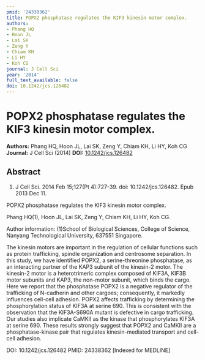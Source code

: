 ```yaml
---
pmid: '24338362'
title: POPX2 phosphatase regulates the KIF3 kinesin motor complex.
authors:
- Phang HQ
- Hoon JL
- Lai SK
- Zeng Y
- Chiam KH
- Li HY
- Koh CG
journal: J Cell Sci
year: '2014'
full_text_available: false
doi: 10.1242/jcs.126482
---
```


# POPX2 phosphatase regulates the KIF3 kinesin motor complex.
**Authors:** Phang HQ, Hoon JL, Lai SK, Zeng Y, Chiam KH, Li HY, Koh CG
**Journal:** J Cell Sci (2014)
**DOI:** [10.1242/jcs.126482](https://doi.org/10.1242/jcs.126482)

## Abstract

1. J Cell Sci. 2014 Feb 15;127(Pt 4):727-39. doi: 10.1242/jcs.126482. Epub 2013
Dec  11.

POPX2 phosphatase regulates the KIF3 kinesin motor complex.

Phang HQ(1), Hoon JL, Lai SK, Zeng Y, Chiam KH, Li HY, Koh CG.

Author information:
(1)School of Biological Sciences, College of Science, Nanyang Technological 
University, 637551 Singapore.

The kinesin motors are important in the regulation of cellular functions such as 
protein trafficking, spindle organization and centrosome separation. In this 
study, we have identified POPX2, a serine-threonine phosphatase, as an 
interacting partner of the KAP3 subunit of the kinesin-2 motor. The kinesin-2 
motor is a heterotrimeric complex composed of KIF3A, KIF3B motor subunits and 
KAP3, the non-motor subunit, which binds the cargo. Here we report that the 
phosphatase POPX2 is a negative regulator of the trafficking of N-cadherin and 
other cargoes; consequently, it markedly influences cell-cell adhesion. POPX2 
affects trafficking by determining the phosphorylation status of KIF3A at serine 
690. This is consistent with the observation that the KIF3A-S690A mutant is 
defective in cargo trafficking. Our studies also implicate CaMKII as the kinase 
that phosphorylates KIF3A at serine 690. These results strongly suggest that 
POPX2 and CaMKII are a phosphatase-kinase pair that regulates kinesin-mediated 
transport and cell-cell adhesion.

DOI: 10.1242/jcs.126482
PMID: 24338362 [Indexed for MEDLINE]
